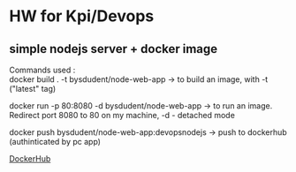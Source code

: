 # HW for Kpi/Devops
## simple nodejs server + docker image

Commands used :  
docker build . -t  bysdudent/node-web-app    -> to build an image, with -t ("latest" tag)  

docker run -p 80:8080 -d bysdudent/node-web-app -> to run an image. Redirect port 8080 to 80 on my machine, -d - detached mode  

docker push bysdudent/node-web-app:devopsnodejs -> push to dockerhub (authinticated by pc app)  

[DockerHub](https://hub.docker.com/repository/docker/bysdudent/node-web-app)
